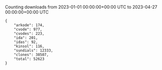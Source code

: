 
Counting downloads from 2023-01-01 00:00:00+00:00 UTC to 2023-04-27 00:00:00+00:00 UTC

```
{
    "arkode": 174,
    "cvode": 977,
    "cvodes": 223,
    "ida": 201,
    "idas": 92,
    "kinsol": 116,
    "sundials": 12333,
    "clones": 38507,
    "total": 52623
}
```
